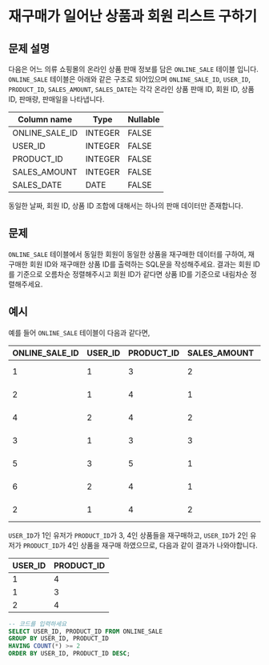 # 재구매가 일어난 상품과 회원 리스트 구하기

## 문제 설명
다음은 어느 의류 쇼핑몰의 온라인 상품 판매 정보를 담은 `ONLINE_SALE` 테이블 입니다. `ONLINE_SALE` 테이블은 아래와 같은 구조로 되어있으며 `ONLINE_SALE_ID`, `USER_ID`, `PRODUCT_ID`, `SALES_AMOUNT`, `SALES_DATE`는 각각 온라인 상품 판매 ID, 회원 ID, 상품 ID, 판매량, 판매일을 나타냅니다.

| Column name  | Type    | Nullable |
|--------------|---------|----------|
| ONLINE_SALE_ID | INTEGER | FALSE    |
| USER_ID      | INTEGER | FALSE    |
| PRODUCT_ID   | INTEGER | FALSE    |
| SALES_AMOUNT | INTEGER | FALSE    |
| SALES_DATE    | DATE    | FALSE    |

동일한 날짜, 회원 ID, 상품 ID 조합에 대해서는 하나의 판매 데이터만 존재합니다.

## 문제
`ONLINE_SALE` 테이블에서 동일한 회원이 동일한 상품을 재구매한 데이터를 구하여, 재구매한 회원 ID와 재구매한 상품 ID를 출력하는 SQL문을 작성해주세요. 결과는 회원 ID를 기준으로 오름차순 정렬해주시고 회원 ID가 같다면 상품 ID를 기준으로 내림차순 정렬해주세요.

## 예시
예를 들어 `ONLINE_SALE` 테이블이 다음과 같다면,

| ONLINE_SALE_ID | USER_ID | PRODUCT_ID | SALES_AMOUNT |  SALES_DATE |
|----------------|---------|------------|--------------|-------------|
| 1              | 1       | 3          | 2            | 2022-02-25  |
| 2              | 1       | 4          | 1            | 2022-03-01  |
| 4              | 2       | 4          | 2            | 2022-03-12  |
| 3              | 1       | 3          | 3            | 2022-03-31  |
| 5              | 3       | 5          | 1            | 2022-04-03  |
| 6              | 2       | 4          | 1            | 2022-04-06  |
| 2              | 1       | 4          | 2            | 2022-05-11  |

`USER_ID`가 1인 유저가 `PRODUCT_ID`가 3, 4인 상품들을 재구매하고, `USER_ID`가 2인 유저가 `PRODUCT_ID`가 4인 상품을 재구매 하였으므로, 다음과 같이 결과가 나와야합니다.

| USER_ID | PRODUCT_ID |
|---------|------------|
| 1       | 4          |
| 1       | 3          |
| 2       | 4          |

```SQL
-- 코드를 입력하세요
SELECT USER_ID, PRODUCT_ID FROM ONLINE_SALE
GROUP BY USER_ID, PRODUCT_ID
HAVING COUNT(*) >= 2
ORDER BY USER_ID, PRODUCT_ID DESC;
```